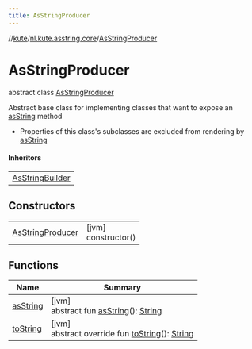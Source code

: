 ```yaml
---
title: AsStringProducer
---
```

//[kute](../../../index.html)/[nl.kute.asstring.core](../index.html)/[AsStringProducer](index.html)



# AsStringProducer

abstract class [AsStringProducer](index.html)

Abstract base class for implementing classes that want to expose an [asString](as-string.html) method



- 
   Properties of this class's subclasses are excluded from rendering by [asString](as-string.html)




#### Inheritors


| |
|---|
| [AsStringBuilder](../-as-string-builder/index.html) |


## Constructors


| | |
|---|---|
| [AsStringProducer](-as-string-producer.html) | [jvm]<br>constructor() |


## Functions


| Name | Summary |
|---|---|
| [asString](as-string.html) | [jvm]<br>abstract fun [asString](as-string.html)(): [String](https://kotlinlang.org/api/latest/jvm/stdlib/kotlin/-string/index.html) |
| [toString](to-string.html) | [jvm]<br>abstract override fun [toString](to-string.html)(): [String](https://kotlinlang.org/api/latest/jvm/stdlib/kotlin/-string/index.html) |

